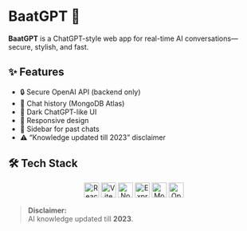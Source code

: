 # BaatGPT 💬

**BaatGPT** is a ChatGPT-style web app for real-time AI conversations—secure, stylish, and fast.

## ✨ Features

- 🔒 Secure OpenAI API (backend only)
- 📜 Chat history (MongoDB Atlas)
- 🖤 Dark ChatGPT-like UI
- 📱 Responsive design
- 📌 Sidebar for past chats
- ⚠️ “Knowledge updated till 2023” disclaimer


## 🛠️ Tech Stack

<p align="center">
  <img src="https://cdn.jsdelivr.net/gh/devicons/devicon/icons/react/react-original.svg" height="30" alt="React" />
  <img src="https://cdn.jsdelivr.net/gh/devicons/devicon/icons/vite/vite-original.svg" height="30" alt="Vite" />
  <img src="https://cdn.jsdelivr.net/gh/devicons/devicon/icons/nodejs/nodejs-original.svg" height="30" alt="Node.js" />
  <img src="https://cdn.jsdelivr.net/gh/devicons/devicon/icons/express/express-original.svg" height="30" alt="Express" />
  <img src="https://cdn.jsdelivr.net/gh/devicons/devicon/icons/mongodb/mongodb-original.svg" height="30" alt="MongoDB" />
  <img src="https://upload.wikimedia.org/wikipedia/commons/4/4c/OpenAI_Logo.svg" height="30" alt="OpenAI" />
</p>


> **Disclaimer:**  
> AI knowledge updated till **2023**.

